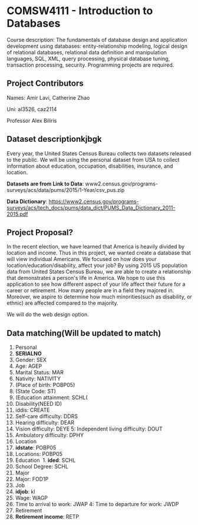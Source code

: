 # COMSW4111 - Introduction to Databases
Course description: The fundamentals of database design and application development using databases: entity-relationship modeling, logical design of relational databases, relational data definition and manipulation languages, SQL, XML, query processing, physical database tuning, transaction processing, security. Programming projects are required.

## Project Contributors
Names: Amir Lavi, Catherine Zhao

Uni: al3526, caz2114

Professor Alex Biliris

## Dataset descriptionkjbgk
Every year, the United States Census Bureau collects two datasets released to the public. We will be using the personal dataset from USA to collect information about education, occupation, disabilities, insurance, and location.  

__Datasets are from Link to Data__: www2.census.gov/programs-surveys/acs/data/pums/2015/1-Year/csv_pus.zip

__Data Dictionary__: https://www2.census.gov/programs-surveys/acs/tech_docs/pums/data_dict/PUMS_Data_Dictionary_2011-2015.pdf


## Project Proposal?
In the recent election, we have learned that America is heavily divided by location and income. Thus in this project, we wanted create a database that will view individual Americans. We focused on how does your location/education/disability, affect your job? By using 2015 US population data from United States Census Bureau, we are able to create a relationship that demonstrates a person's life in America. We hope to use this application to see how different aspect of your life affect their future for a career or retirement. How many people are in a field they majored in. Moreover, we aspire to determine how much minorities(such as disability, or ethnic) are affected compared to the majority.

We will do the web design option.

## Data matching(Will be updated to match)
1. Personal
  1. __SERIALNO__
  2. Gender: SEX
  3. Age: AGEP
  4. Marital Status: MAR
  5. Nativity: NATIVITY
  6. (Place of birth: POBP05)
  7. (State Code: ST)
  8. (Education attainment: SCHL(
2. Disability(NEED ID)
  1. iddis: CREATE
  2. Self-care difficulty: DDRS
  3. Hearing difficulty: DEAR
  4. Vision difficulty: DEYE
  5: Independent living difficulty: DOUT
  6. Ambulatory difficulty: DPHY
3. Location
  1. __idstate__: POBP05
  2. Locations: POBP05
4. Education
  1. __ided__: SCHL
  2. School Degree: SCHL
5. Major
  1. Major: FOD1P
6. Job
  1. __idjob__: kl
  2. Wage: WAGP
  3. Time to arrival to work: JWAP
  4: Time to departure for work: JWDP
7. Retirement
  1. __Retirement income__: RETP
  
 
  
  
  
  
